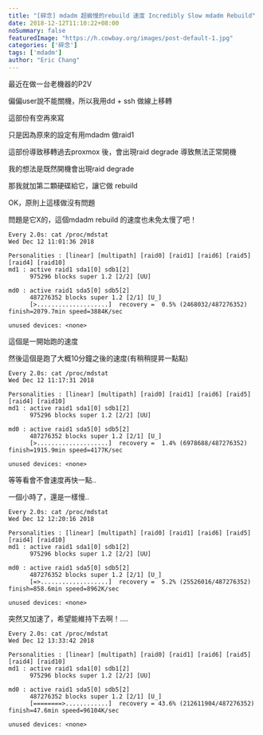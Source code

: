 ```yaml
---
title: "[碎念] mdadm 超級慢的rebuild 速度 Incredibly Slow mdadm Rebuild"
date: 2018-12-12T11:10:22+08:00
noSummary: false
featuredImage: "https://h.cowbay.org/images/post-default-1.jpg"
categories: ['碎念']
tags: ['mdadm']
author: "Eric Chang"
---
```


最近在做一台老機器的P2V

偏偏user說不能關機，所以我用dd + ssh 做線上移轉

這部份有空再來寫

只是因為原來的設定有用mdadm 做raid1 

這部份導致移轉過去proxmox 後，會出現raid degrade 導致無法正常開機

<!--more-->

我的想法是既然開機會出現raid degrade

那我就加第二顆硬碟給它，讓它做 rebuild

OK，原則上這樣做沒有問題

問題是它X的，這個mdadm rebuild 的速度也未免太慢了吧！

```
Every 2.0s: cat /proc/mdstat                                                                                                        Wed Dec 12 11:01:36 2018

Personalities : [linear] [multipath] [raid0] [raid1] [raid6] [raid5] [raid4] [raid10]
md1 : active raid1 sda1[0] sdb1[2]
      975296 blocks super 1.2 [2/2] [UU]

md0 : active raid1 sda5[0] sdb5[2]
      487276352 blocks super 1.2 [2/1] [U_]
      [>....................]  recovery =  0.5% (2468032/487276352) finish=2079.7min speed=3884K/sec

unused devices: <none>
```

這個是一開始跑的速度

然後這個是跑了大概10分鐘之後的速度(有稍稍提昇一點點)

```
Every 2.0s: cat /proc/mdstat                                                                                                        Wed Dec 12 11:17:31 2018

Personalities : [linear] [multipath] [raid0] [raid1] [raid6] [raid5] [raid4] [raid10]
md1 : active raid1 sda1[0] sdb1[2]
      975296 blocks super 1.2 [2/2] [UU]

md0 : active raid1 sda5[0] sdb5[2]
      487276352 blocks super 1.2 [2/1] [U_]
      [>....................]  recovery =  1.4% (6978688/487276352) finish=1915.9min speed=4177K/sec

unused devices: <none>
```

等等看會不會速度再快一點..

一個小時了，還是一樣慢..
```
Every 2.0s: cat /proc/mdstat                                                                                                        Wed Dec 12 12:20:16 2018

Personalities : [linear] [multipath] [raid0] [raid1] [raid6] [raid5] [raid4] [raid10]
md1 : active raid1 sda1[0] sdb1[2]
      975296 blocks super 1.2 [2/2] [UU]

md0 : active raid1 sda5[0] sdb5[2]
      487276352 blocks super 1.2 [2/1] [U_]
      [=>...................]  recovery =  5.2% (25526016/487276352) finish=858.6min speed=8962K/sec

unused devices: <none>

```

突然又加速了，希望能維持下去啊！....

```
Every 2.0s: cat /proc/mdstat                                                                                                        Wed Dec 12 13:33:42 2018

Personalities : [linear] [multipath] [raid0] [raid1] [raid6] [raid5] [raid4] [raid10]
md1 : active raid1 sda1[0] sdb1[2]
      975296 blocks super 1.2 [2/2] [UU]

md0 : active raid1 sda5[0] sdb5[2]
      487276352 blocks super 1.2 [2/1] [U_]
      [========>............]  recovery = 43.6% (212611904/487276352) finish=47.6min speed=96104K/sec

unused devices: <none>

```

